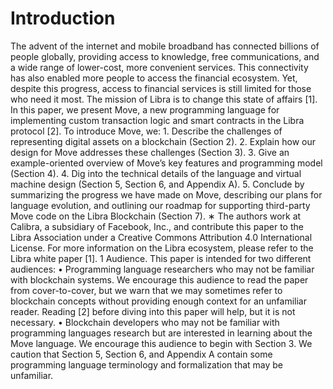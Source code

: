 # Introduction

The advent of the internet and mobile broadband has connected billions of people globally, providing access to knowledge, free communications, and a wide range of lower-cost, more convenient services. This connectivity has also enabled more people to access the financial ecosystem. Yet, despite this progress, access to financial services is still limited for those who need it most. The mission of Libra is to change this state of affairs \[1\]. In this paper, we present Move, a new programming language for implementing custom transaction logic and smart contracts in the Libra protocol \[2\]. To introduce Move, we: 1. Describe the challenges of representing digital assets on a blockchain \(Section 2\). 2. Explain how our design for Move addresses these challenges \(Section 3\). 3. Give an example-oriented overview of Move’s key features and programming model \(Section 4\). 4. Dig into the technical details of the language and virtual machine design \(Section 5, Section 6, and Appendix A\). 5. Conclude by summarizing the progress we have made on Move, describing our plans for language evolution, and outlining our roadmap for supporting third-party Move code on the Libra Blockchain \(Section 7\). ∗ The authors work at Calibra, a subsidiary of Facebook, Inc., and contribute this paper to the Libra Association under a Creative Commons Attribution 4.0 International License. For more information on the Libra ecosystem, please refer to the Libra white paper \[1\]. 1 Audience. This paper is intended for two different audiences: • Programming language researchers who may not be familiar with blockchain systems. We encourage this audience to read the paper from cover-to-cover, but we warn that we may sometimes refer to blockchain concepts without providing enough context for an unfamiliar reader. Reading \[2\] before diving into this paper will help, but it is not necessary. • Blockchain developers who may not be familiar with programming languages research but are interested in learning about the Move language. We encourage this audience to begin with Section 3. We caution that Section 5, Section 6, and Appendix A contain some programming language terminology and formalization that may be unfamiliar.



